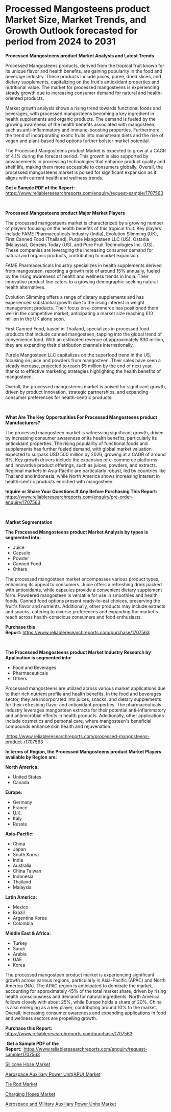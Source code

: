 <p><h1>Processed Mangosteens product Market Size, Market Trends, and Growth Outlook forecasted for period from 2024 to 2031</h1></p><p><strong>Processed Mangosteens product Market Analysis and Latest Trends</strong></p>
<p><p>Processed Mangosteens products, derived from the tropical fruit known for its unique flavor and health benefits, are gaining popularity in the food and beverage industry. These products include juices, puree, dried slices, and dietary supplements, capitalizing on the fruit's antioxidant properties and nutritional value. The market for processed mangosteens is experiencing steady growth due to increasing consumer demand for natural and health-oriented products.</p><p>Market growth analysis shows a rising trend towards functional foods and beverages, with processed mangosteens becoming a key ingredient in health supplements and organic products. The demand is fueled by the growing awareness of the health benefits associated with mangosteen, such as anti-inflammatory and immune-boosting properties. Furthermore, the trend of incorporating exotic fruits into mainstream diets and the rise of vegan and plant-based food options further bolster market potential.</p><p>The Processed Mangosteens product Market is expected to grow at a CAGR of 4.1% during the forecast period. This growth is also supported by advancements in processing technologies that enhance product quality and shelf life, making them more accessible to consumers globally. Overall, the processed mangosteens market is poised for significant expansion as it aligns with current health and wellness trends.</p></p>
<p><strong>Get a Sample PDF of the Report:&nbsp;</strong> <a href="https://www.reliableresearchreports.com/enquiry/request-sample/1707563?utm_campaign=37&utm_medium=2&utm_source=Github&utm_content=ia&utm_term=17122024&utm_id=processed-mangosteens-product">https://www.reliableresearchreports.com/enquiry/request-sample/1707563</a></p>
<p>&nbsp;</p>
<p><strong>Processed Mangosteens product Major Market Players</strong></p>
<p><p>The processed mangosteens market is characterized by a growing number of players focusing on the health benefits of this tropical fruit. Key players include FAME Pharmaceuticals Industry (India), Evolution Slimming (UK), First Canned Food (Thailand), Purple Mangosteen LLC (US), Ostania (Malaysia), Genesis Today (US), and Pure Fruit Technologies Inc. (US). These companies are leveraging the increasing consumer demand for natural and organic products, contributing to market expansion.</p><p>FAME Pharmaceuticals Industry specializes in health supplements derived from mangosteen, reporting a growth rate of around 15% annually, fueled by the rising awareness of health and wellness trends in India. Their innovative product line caters to a growing demographic seeking natural health alternatives.</p><p>Evolution Slimming offers a range of dietary supplements and has experienced substantial growth due to the rising interest in weight management products. Their focus on e-commerce has positioned them well in the competitive market, anticipating a market size reaching £10 million in the UK alone soon.</p><p>First Canned Food, based in Thailand, specializes in processed food products that include canned mangosteen, tapping into the global trend of convenience food. With an estimated revenue of approximately $30 million, they are expanding their distribution channels internationally.</p><p>Purple Mangosteen LLC capitalizes on the superfood trend in the US, focusing on juice and powders from mangosteen. Their sales have seen a steady increase, projected to reach $5 million by the end of next year, thanks to effective marketing strategies highlighting the health benefits of mangosteen.</p><p>Overall, the processed mangosteens market is poised for significant growth, driven by product innovation, strategic partnerships, and expanding consumer preferences for health-centric products.</p></p>
<p>&nbsp;</p>
<p><strong>What Are The Key Opportunities For Processed Mangosteens product Manufacturers?</strong></p>
<p><p>The processed mangosteen market is witnessing significant growth, driven by increasing consumer awareness of its health benefits, particularly its antioxidant properties. The rising popularity of functional foods and supplements has further fueled demand, with global market valuation expected to surpass USD 500 million by 2026, growing at a CAGR of around 6%. Key growth drivers include the expansion of e-commerce platforms and innovative product offerings, such as juices, powders, and extracts. Regional markets in Asia-Pacific are particularly robust, led by countries like Thailand and Indonesia, while North America shows increasing interest in health-centric products enriched with mangosteen.</p></p>
<p><strong>Inquire or Share Your Questions If Any Before Purchasing This Report:</strong> <a href="https://www.reliableresearchreports.com/enquiry/pre-order-enquiry/1707563?utm_campaign=37&utm_medium=2&utm_source=Github&utm_content=ia&utm_term=17122024&utm_id=processed-mangosteens-product">https://www.reliableresearchreports.com/enquiry/pre-order-enquiry/1707563</a></p>
<p>&nbsp;</p>
<p><strong>Market Segmentation</strong></p>
<p><strong>The Processed Mangosteens product Market Analysis by types is segmented into:</strong></p>
<p><ul><li>Juice</li><li>Capsule</li><li>Powder</li><li>Canned Food</li><li>Others</li></ul></p>
<p><p>The processed mangosteen market encompasses various product types, enhancing its appeal to consumers. Juice offers a refreshing drink packed with antioxidants, while capsules provide a convenient dietary supplement form. Powdered mangosteen is versatile for use in smoothies and health foods. Canned food options present ready-to-eat choices, preserving the fruit's flavor and nutrients. Additionally, other products may include extracts and snacks, catering to diverse preferences and expanding the market's reach across health-conscious consumers and food enthusiasts.</p></p>
<p><strong>Purchase this Report:&nbsp;</strong><a href="https://www.reliableresearchreports.com/purchase/1707563?utm_campaign=37&utm_medium=2&utm_source=Github&utm_content=ia&utm_term=17122024&utm_id=processed-mangosteens-product">https://www.reliableresearchreports.com/purchase/1707563</a></p>
<p>&nbsp;</p>
<p><strong>The Processed Mangosteens product Market Industry Research by Application is segmented into:</strong></p>
<p><ul><li>Food and Beverages</li><li>Pharmaceuticals</li><li>Others</li></ul></p>
<p><p>Processed mangosteens are utilized across various market applications due to their rich nutrient profile and health benefits. In the food and beverages sector, they are incorporated into juices, snacks, and dietary supplements for their refreshing flavor and antioxidant properties. The pharmaceuticals industry leverages mangosteen extracts for their potential anti-inflammatory and antimicrobial effects in health products. Additionally, other applications include cosmetics and personal care, where mangosteen's beneficial compounds enhance skin health and rejuvenation.</p></p>
<p><a href="https://www.reliableresearchreports.com/processed-mangosteens-product-r1707563?utm_campaign=37&utm_medium=2&utm_source=Github&utm_content=ia&utm_term=17122024&utm_id=processed-mangosteens-product">&nbsp;https://www.reliableresearchreports.com/processed-mangosteens-product-r1707563</a></p>
<p><strong>In terms of Region, the Processed Mangosteens product Market Players available by Region are:</strong></p>
<p>
    <p> <strong> North America: </strong>
        <ul>
            <li>United States</li>
            <li>Canada</li>
        </ul>
        </p> 
    <p> <strong> Europe: </strong>
        <ul>
            <li>Germany</li>
            <li>France</li>
            <li>U.K.</li>
            <li>Italy</li>
            <li>Russia</li>
        </ul>
        </p> 
    <p> <strong> Asia-Pacific: </strong>
        <ul>
            <li>China</li>
            <li>Japan</li>
            <li>South Korea</li>
            <li>India</li>
            <li>Australia</li>
            <li>China Taiwan</li>
            <li>Indonesia</li>
            <li>Thailand</li>
            <li>Malaysia</li>
        </ul>
        </p> 
    <p> <strong> Latin America: </strong>
        <ul>
            <li>Mexico</li>
            <li>Brazil</li>
            <li>Argentina Korea</li>
            <li>Colombia</li>
        </ul>
        </p> 
    <p> <strong> Middle East & Africa: </strong>
        <ul>
            <li>Turkey</li>
            <li>Saudi</li>
            <li>Arabia</li>
            <li>UAE</li>
            <li>Korea</li>
        </ul>
    </p>
    </p>
<p><p>The processed mangosteen product market is experiencing significant growth across various regions, particularly in Asia-Pacific (APAC) and North America (NA). The APAC region is anticipated to dominate the market, accounting for approximately 45% of the total market share, driven by rising health consciousness and demand for natural ingredients. North America follows closely with about 25%, while Europe holds a share of 20%. China is also emerging as a key player, contributing around 10% to the market. Overall, increasing consumer awareness and expanding applications in food and wellness sectors are propelling growth.</p></p>
<p><strong>Purchase this Report: </strong><a href="https://www.reliableresearchreports.com/purchase/1707563?utm_campaign=37&utm_medium=2&utm_source=Github&utm_content=ia&utm_term=17122024&utm_id=processed-mangosteens-product">https://www.reliableresearchreports.com/purchase/1707563</a></p>
<p>&nbsp;<strong>Get a Sample PDF of the Report:&nbsp;&nbsp;</strong><a href="https://www.reliableresearchreports.com/enquiry/request-sample/1707563?utm_campaign=37&utm_medium=2&utm_source=Github&utm_content=ia&utm_term=17122024&utm_id=processed-mangosteens-product">https://www.reliableresearchreports.com/enquiry/request-sample/1707563</a></p>
<p><strong></strong></p>
<p><p><a href="https://www.linkedin.com/pulse/silicone-hose-market-analysis-current-trends-industry-size-gmspf?utm_campaign=37&utm_medium=2&utm_source=Github&utm_content=ia&utm_term=17122024&utm_id=processed-mangosteens-product">Silicone Hose Market</a></p><p><a href="https://github.com/wwwkeltoum/Market-Research-Report-List-5/blob/main/aerospace-auxiliary-power-unitapu-market.md?utm_campaign=37&utm_medium=2&utm_source=Github&utm_content=ia&utm_term=17122024&utm_id=processed-mangosteens-product">Aerospace Auxiliary Power Unit(APU) Market</a></p><p><a href="https://www.linkedin.com/pulse/global-tie-rod-market-product-types-applications-regional-r8mxf?utm_campaign=37&utm_medium=2&utm_source=Github&utm_content=ia&utm_term=17122024&utm_id=processed-mangosteens-product">Tie Rod Market</a></p><p><a href="https://www.linkedin.com/pulse/overview-charging-hoses-markets-expected-compoundannual-growth-1gucf?utm_campaign=37&utm_medium=2&utm_source=Github&utm_content=ia&utm_term=17122024&utm_id=processed-mangosteens-product">Charging Hoses Market</a></p><p><a href="https://github.com/joannesouthgate/Market-Research-Report-List-5/blob/main/aerospace-and-military-auxiliary-power-units-market.md?utm_campaign=37&utm_medium=2&utm_source=Github&utm_content=ia&utm_term=17122024&utm_id=processed-mangosteens-product">Aerospace and Military Auxiliary Power Units Market</a></p></p>